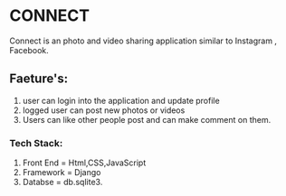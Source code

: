 # CONNECT
Connect is an photo and video sharing application similar to Instagram , Facebook.

## Faeture's:
  1. user can login into the application and update profile  
  2. logged user can post new photos or videos  
  3. Users can like other people post and can make comment on them.
 
 ### Tech Stack:
 1. Front End = Html,CSS,JavaScript   
 2. Framework = Django  
 3. Databse  = db.sqlite3.
